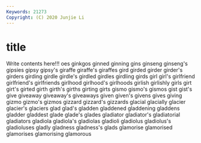 ```yaml
---
Keywords: 21273
Copyright: (C) 2020 Junjie Li
---
```


# title

Write contents here!!!
oes 
ginkgos 
ginned 
ginning 
gins 
ginseng 
ginseng's 
gipsies 
gipsy
gipsy's 
giraffe 
giraffe's 
giraffes 
gird 
girded 
girder 
girder's 
girders 
girding
girdle 
girdle's 
girdled 
girdles 
girdling 
girds 
girl 
girl's 
girlfriend 
girlfriend's
girlfriends 
girlhood 
girlhood's 
girlhoods 
girlish 
girlishly 
girls 
girt 
girt's 
girted
girth 
girth's 
girths 
girting 
girts 
gismo 
gismo's 
gismos 
gist 
gist's
give 
giveaway 
giveaway's 
giveaways 
given 
given's 
givens 
gives 
giving 
gizmo
gizmo's 
gizmos 
gizzard 
gizzard's 
gizzards 
glacial 
glacially 
glacier 
glacier's 
glaciers
glad 
glad's 
gladden 
gladdened 
gladdening 
gladdens 
gladder 
gladdest 
glade 
glade's
glades 
gladiator 
gladiator's 
gladiatorial 
gladiators 
gladiola 
gladiola's 
gladiolas 
gladioli 
gladiolus
gladiolus's 
gladioluses 
gladly 
gladness 
gladness's 
glads 
glamorise 
glamorised 
glamorises 
glamorising
glamorous 
